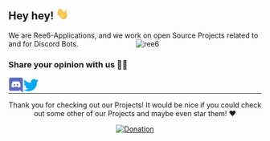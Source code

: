 ## Hey hey! <img alt="hand_wave" src="https://raw.githubusercontent.com/DxsSucuk/DxsSucuk/main/assets/wave.gif" width="25px" />
We are Ree6-Applications, and we work on open Source Projects related to and for Discord Bots.
<img align="right" alt="ree6" title="This is Ree6-chan, our mascot!" width="250px" src="https://avatars.githubusercontent.com/u/94872631?s=400&u=a89d7f786c0eb6a90331fe27d615fe5641b1716d&v=4" >

### Share your opinion with us 🤝🏻

<p>
  <a href="https://support.ree6.de">
    <img align="left" alt="Discord" width="30px" src="https://raw.githubusercontent.com/DxsSucuk/DxsSucuk/main/assets/discord.png">
  </a>
  <a href="https://twitter.com/ree6bot">
    <img align="left" alt="Twitter" width="30px" src="https://raw.githubusercontent.com/DxsSucuk/DxsSucuk/main/assets/twitter.png">
  </a>
</p>
<br>

---

<p align="center">Thank you for checking out our Projects! It would be nice if you could check out some other of our Projects and maybe even star them! ❤️</p>
<p align="center">
  <a href="https://ko-fi.com/T6T4AC652">
    <img alt="Donation" src="https://ko-fi.com/img/githubbutton_sm.svg">
  </a>
</p>
